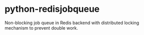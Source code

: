 # python-redisjobqueue
Non-blocking job queue in Redis backend with distributed locking mechanism to prevent double work.
